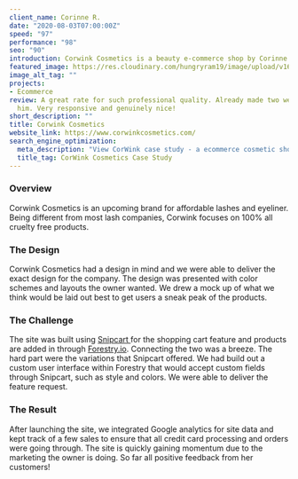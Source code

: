 ```yaml
---
client_name: Corinne R.
date: "2020-08-03T07:00:00Z"
speed: "97"
performance: "98"
seo: "90"
introduction: Corwink Cosmetics is a beauty e-commerce shop by Corinne. The website was built using HUGO as the web framework and Snipcart to connect the shopping cart feature. By leveraging the power of HUGO and Snipcart, this e-commerce site outperforms majority of Shopify websites.
featured_image: https://res.cloudinary.com/hungryram19/image/upload/v1628099263/hungryram/corwinkcosmetics_dvuvjt.jpg
image_alt_tag: ""
projects:
- Ecommerce
review: A great rate for such professional quality. Already made two websites through
  him. Very responsive and genuinely nice!
short_description: ""
title: Corwink Cosmetics
website_link: https://www.corwinkcosmetics.com/
search_engine_optimization:
  meta_description: "View CorWink case study - a ecommerce cosmetic shop"
  title_tag: CorWink Cosmetics Case Study
---
```

### Overview

Corwink Cosmetics is an upcoming brand for affordable lashes and eyeliner. Being different from most lash companies, Corwink focuses on 100% all cruelty free products.

### The Design

Corwink Cosmetics had a design in mind and we were able to deliver the exact design for the company. The design was presented with color schemes and layouts the owner wanted. We drew a mock up of what we think would be laid out best to get users a sneak peak of the products.

### The Challenge

The site was built using [Snipcart ](https://snipcart.com)for the shopping cart feature and products are added in through [Forestry.io](http://forestry.io/). Connecting the two was a breeze. The hard part were the variations that Snipcart offered. We had build out a custom user interface within Forestry that would accept custom fields through Snipcart, such as style and colors. We were able to deliver the feature request.

### The Result

After launching the site, we integrated Google analytics for site data and kept track of a few sales to ensure that all credit card processing and orders were going through. The site is quickly gaining momentum due to the marketing the owner is doing. So far all positive feedback from her customers!